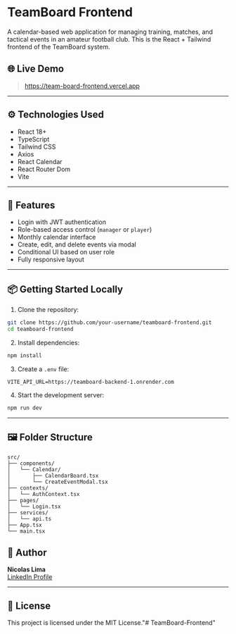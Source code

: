 # TeamBoard Frontend

A calendar-based web application for managing training, matches, and tactical events in an amateur football club. This is the React + Tailwind frontend of the TeamBoard system.

## 🌐 Live Demo

> https://team-board-frontend.vercel.app

---

## ⚙️ Technologies Used

- React 18+
- TypeScript
- Tailwind CSS
- Axios
- React Calendar
- React Router Dom
- Vite

---

## 🔐 Features

- Login with JWT authentication
- Role-based access control (`manager` or `player`)
- Monthly calendar interface
- Create, edit, and delete events via modal
- Conditional UI based on user role
- Fully responsive layout

---

## 📦 Getting Started Locally

1. Clone the repository:

```bash
git clone https://github.com/your-username/teamboard-frontend.git
cd teamboard-frontend
```

2. Install dependencies:

```bash
npm install
```

3. Create a `.env` file:

```env
VITE_API_URL=https://teamboard-backend-1.onrender.com
```

4. Start the development server:

```bash
npm run dev
```

---

## 🖼️ Folder Structure

```
src/
├── components/
│   └── Calendar/
│       ├── CalendarBoard.tsx
│       └── CreateEventModal.tsx
├── contexts/
│   └── AuthContext.tsx
├── pages/
│   └── Login.tsx
├── services/
│   └── api.ts
├── App.tsx
└── main.tsx
```


## 🧠 Author

**Nicolas Lima**  
[LinkedIn Profile](https://www.linkedin.com/in/nicolaslimadeveloper/)  

---

## 📄 License

This project is licensed under the MIT License."# TeamBoard-Frontend" 
